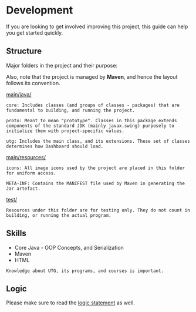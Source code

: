 # Development

If you are looking to get involved improving this project, this guide can help you get started quickly.

## Structure
Major folders in the project and their purpose:

Also, note that the project is managed by **Maven**, and hence the layout follows its convention.

[main/java/](src/main/java)

    core: Includes classes (and groups of classes - packages) that are fundamental to building, and running the project.

    proto: Meant to mean "prototype". Classes in this package extends components of the standard JDK (mainly javax.swing) purposely to initialize them with project-specific values.

    utg: Includes the main class, and its extensions. These set of classes determines how Dashboard should load.

[main/resources/](src/main/resources)

    icons: All image icons used by the project are placed in this folder for uniform access.

    META-INF: Contains the MANIFEST file used by Maven in generating the Jar artefact.

[test/](src/test)

    Resources under this folder are for testing only. They do not count in building, or running the actual program.

## Skills
- Core Java - OOP Concepts, and Serialization
- Maven
- HTML

`Knowledge about UTG, its programs, and courses is important.`

## Logic
Please make sure to read the [logic statement](Logic.md) as well.
